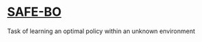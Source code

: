 # [SAFE-BO](https://github.com/jonhue/transductive-active-learning/tree/main)
 Task of learning an optimal policy within an unknown environment
